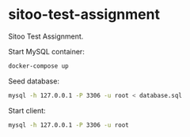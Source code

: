 # sitoo-test-assignment
Sitoo Test Assignment.

Start MySQL container:
```bash
docker-compose up
```

Seed database:
```bash
mysql -h 127.0.0.1 -P 3306 -u root < database.sql
```

Start client:
```bash
mysql -h 127.0.0.1 -P 3306 -u root
```
